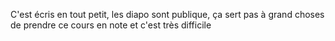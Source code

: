 
C'est écris en tout petit, les diapo sont publique, ça sert pas à grand choses de prendre ce cours en note et c'est très difficile